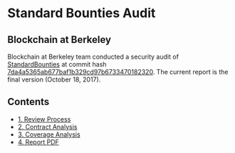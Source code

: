 # Standard Bounties Audit

## Blockchain at Berkeley


Blockchain at Berkeley team conducted a security audit of [StandardBounties](https://github.com/ConsenSys/StandardBounties) at commit hash [7da4a5365ab677baf1b329cd97b6733470182320](https://github.com/ConsenSys/StandardBounties/commit/7da4a5365ab677baf1b329cd97b6733470182320). The current report is the final version (October 18, 2017).

## Contents

* [1. Review Process](./report/1_process.md)
* [2. Contract Analysis](./report/2_contract_analysis.md)
* [3. Coverage Analysis](./report/3_coverage.md)
* [4. Report PDF](./report/StandardBountiesAuditFinal.pdf)
